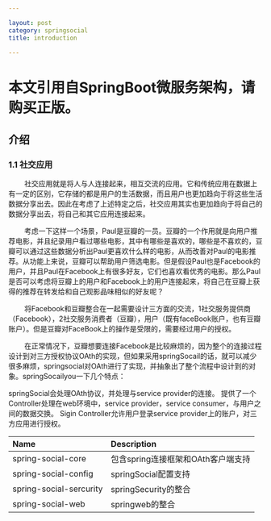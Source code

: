 ```yaml
---

layout: post
category: springsocial
title: introduction

---
```


# 本文引用自SpringBoot微服务架构，请购买正版。

## 介绍  

### 1.1 社交应用  

&#160;&#160;&#160;&#160;&#160;&#160;&#160;&#160;社交应用就是将人与人连接起来，相互交流的应用。它和传统应用在数据上有一定的区别，它存储的都是用户的生活数据，而且用户也更加趋向于将这些生活数据分享出去。因此在考虑了上述特定之后，社交应用其实也更加趋向于将自己的数据分享出去，将自己和其它应用连接起来。  

&#160;&#160;&#160;&#160;&#160;&#160;&#160;&#160;考虑一下这样一个场景，Paul是豆瓣的一员。豆瓣的一个作用就是向用户推荐电影，并且纪录用户看过哪些电影，其中有哪些是喜欢的，哪些是不喜欢的，豆瓣可以通过这些数据分析出Paul更喜欢什么样的电影，从而改善对Paul的电影推荐。从功能上来说，豆瓣可以帮助用户筛选电影。但是假设Paul也是Facebook的用户，并且Paul在Facebook上有很多好友，它们也喜欢看优秀的电影。那么Paul是否可以考虑将豆瓣上的用户和Facebook上的用户连接起来，将自己在豆瓣上获得的推荐在转发给和自己观影品味相似的好友呢？  

&#160;&#160;&#160;&#160;&#160;&#160;&#160;&#160;将Facebook和豆瓣整合在一起需要设计三方面的交流，1社交服务提供商（Facebook），2社交服务消费者（豆瓣），用户（既有faceBook账户，也有豆瓣账户）。但是豆瓣对FaceBook上的操作是受限的，需要经过用户的授权。  

&#160;&#160;&#160;&#160;&#160;&#160;&#160;&#160;在正常情况下，豆瓣想要连接Facebook是比较麻烦的，因为整个的连接过程设计到对三方授权协议OAth的实现，但如果采用springSocail的话，就可以减少很多麻烦，springsocial对OAth进行了实现，并抽象出了整个流程中设计到的对象。springSocailyou一下几个特点：  

springSocial会处理OAth协议，并处理与service provider的连接。
提供了一个Controller处理在web环境中，service provider，service consumer，与用户之间的数据交换。
Sigin  Controller允许用户登录service provider上的账户，对三方应用进行授权。  

|Name|Description|
|:---|:----------|
|spring-social-core|包含spring连接框架和OAth客户端支持|
|spring-social-config|springSocial配置支持|
|spring-social-sercurity|springSecurity的整合|
|spring-social-web|springweb的整合|


